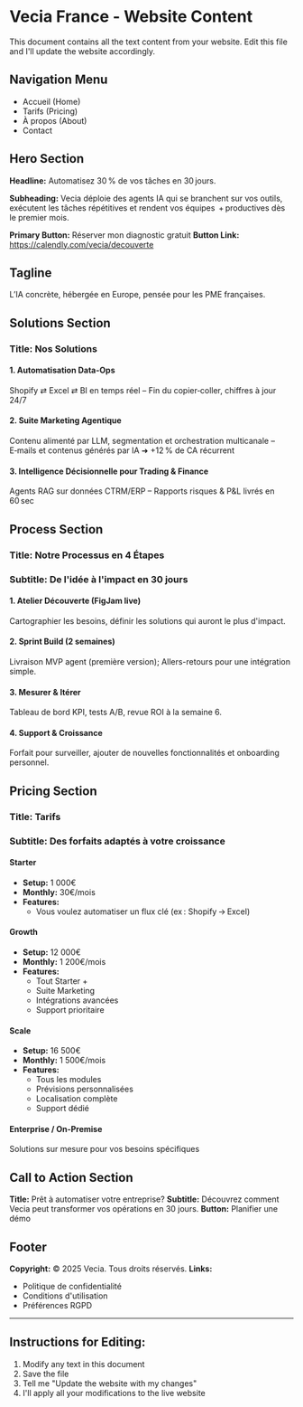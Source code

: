# Vecia France - Website Content

This document contains all the text content from your website. Edit this file and I'll update the website accordingly.

## Navigation Menu
- Accueil (Home)
- Tarifs (Pricing)
- À propos (About)
- Contact

## Hero Section
**Headline:** Automatisez 30 % de vos tâches en 30 jours.

**Subheading:** Vecia déploie des agents IA qui se branchent sur vos outils, exécutent les tâches répétitives et rendent vos équipes  + productives dès le premier mois.

**Primary Button:** Réserver mon diagnostic gratuit
**Button Link:** https://calendly.com/vecia/decouverte

## Tagline
L’IA concrète, hébergée en Europe, pensée pour les PME françaises.

## Solutions Section
### Title: Nos Solutions

#### 1. Automatisation Data-Ops
Shopify ⇄ Excel ⇄ BI en temps réel – Fin du copier‑coller, chiffres à jour 24/7

#### 2. Suite Marketing Agentique
Contenu alimenté par LLM, segmentation et orchestration multicanale – E‑mails et contenus générés par IA ➜ +12 % de CA récurrent

#### 3. Intelligence Décisionnelle pour Trading & Finance
Agents RAG sur données CTRM/ERP – Rapports risques & P&L livrés en 60 sec

## Process Section
### Title: Notre Processus en 4 Étapes
### Subtitle: De l'idée à l'impact en 30 jours

#### 1. Atelier Découverte (FigJam live)
Cartographier les besoins, définir les solutions qui auront le plus d'impact.

#### 2. Sprint Build (2 semaines)
Livraison MVP agent (première version); Allers-retours pour une intégration simple.

#### 3. Mesurer & Itérer
Tableau de bord KPI, tests A/B, revue ROI à la semaine 6.

#### 4. Support & Croissance
Forfait pour surveiller, ajouter de nouvelles fonctionnalités et onboarding personnel.

## Pricing Section
### Title: Tarifs
### Subtitle: Des forfaits adaptés à votre croissance

#### Starter
- **Setup:** 1 000€
- **Monthly:** 30€/mois
- **Features:**
  - Vous voulez automatiser un flux clé (ex : Shopify → Excel)

#### Growth
- **Setup:** 12 000€
- **Monthly:** 1 200€/mois
- **Features:**
  - Tout Starter +
  - Suite Marketing
  - Intégrations avancées
  - Support prioritaire

#### Scale
- **Setup:** 16 500€
- **Monthly:** 1 500€/mois
- **Features:**
  - Tous les modules
  - Prévisions personnalisées
  - Localisation complète
  - Support dédié

#### Enterprise / On-Premise
Solutions sur mesure pour vos besoins spécifiques

## Call to Action Section
**Title:** Prêt à automatiser votre entreprise?
**Subtitle:** Découvrez comment Vecia peut transformer vos opérations en 30 jours.
**Button:** Planifier une démo

## Footer
**Copyright:** © 2025 Vecia. Tous droits réservés.
**Links:**
- Politique de confidentialité
- Conditions d'utilisation
- Préférences RGPD

---

## Instructions for Editing:
1. Modify any text in this document
2. Save the file
3. Tell me "Update the website with my changes"
4. I'll apply all your modifications to the live website